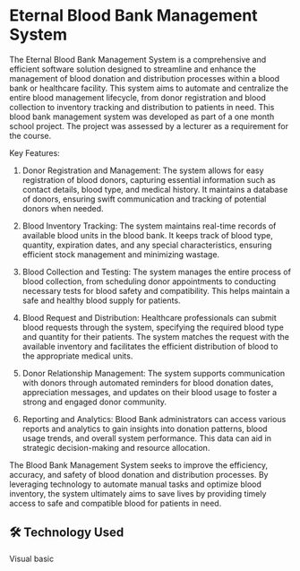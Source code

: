 
# Eternal Blood Bank Management System
The Eternal Blood Bank Management System is a comprehensive and efficient software solution designed to streamline and enhance the management of blood donation and distribution processes within a blood bank or healthcare facility. This system aims to automate and centralize the entire blood management lifecycle, from donor registration and blood collection to inventory tracking and distribution to patients in need. This blood bank management system was developed as part of a one month school project. The project was assessed by a lecturer as a requirement for the course.

Key Features:

1. Donor Registration and Management: The system allows for easy registration of blood donors, capturing essential information such as contact details, blood type, and medical history. It maintains a database of donors, ensuring swift communication and tracking of potential donors when needed.
2. Blood Inventory Tracking: The system maintains real-time records of available blood units in the blood bank. It keeps track of blood type, quantity, expiration dates, and any special characteristics, ensuring efficient stock management and minimizing wastage.
3. Blood Collection and Testing: The system manages the entire process of blood collection, from scheduling donor appointments to conducting necessary tests for blood safety and compatibility. This helps maintain a safe and healthy blood supply for patients.

4. Blood Request and Distribution: Healthcare professionals can submit blood requests through the system, specifying the required blood type and quantity for their patients. The system matches the request with the available inventory and facilitates the efficient distribution of blood to the appropriate medical units.

5. Donor Relationship Management: The system supports communication with donors through automated reminders for blood donation dates, appreciation messages, and updates on their blood usage to foster a strong and engaged donor community.

6. Reporting and Analytics: Blood Bank administrators can access various reports and analytics to gain insights into donation patterns, blood usage trends, and overall system performance. This data can aid in strategic decision-making and resource allocation.


The Blood Bank Management System seeks to improve the efficiency, accuracy, and safety of blood donation and distribution processes. By leveraging technology to automate manual tasks and optimize blood inventory, the system ultimately aims to save lives by providing timely access to safe and compatible blood for patients in need.



## 🛠 Technology Used
Visual basic
